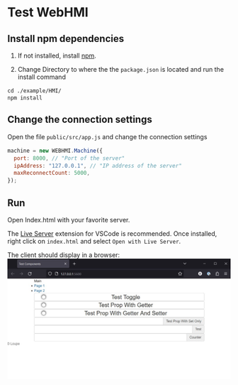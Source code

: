 # Test WebHMI

## Install npm dependencies

1. If not installed, install [npm](https://nodejs.org/en/download/).

2. Change Directory to where the the `package.json` is located and run the install command

```
cd ./example/HMI/
npm install
```

## Change the connection settings

Open the file `public/src/app.js` and change the connection settings

```javascript
machine = new WEBHMI.Machine({
  port: 8000, // "Port of the server"
  ipAddress: "127.0.0.1", // "IP address of the server"
  maxReconnectCount: 5000,
});
```

## Run

Open Index.html with your favorite server.

The [Live Server](https://marketplace.visualstudio.com/items?itemName=ritwickdey.LiveServer) extension for VSCode is recommended. Once installed, right click on `index.html` and select `Open with Live Server`.

The client should display in a browser:
![webHMI client](images/webHMI_local.JPG)
